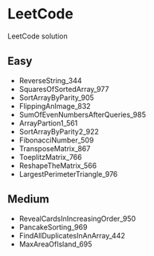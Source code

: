 # LeetCode
LeetCode solution

## Easy
* ReverseString_344
* SquaresOfSortedArray_977
* SortArrayByParity_905
* FlippingAnImage_832
* SumOfEvenNumbersAfterQueries_985
* ArrayPartion1_561
* SortArrayByParity2_922
* FibonacciNumber_509
* TransposeMatrix_867
* ToeplitzMatrix_766
* ReshapeTheMatrix_566
* LargestPerimeterTriangle_976

## Medium
* RevealCardsInIncreasingOrder_950
* PancakeSorting_969
* FindAllDuplicatesInAnArray_442
* MaxAreaOfIsland_695
